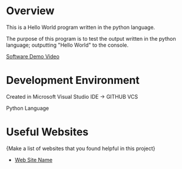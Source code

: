 # Overview

This is a Hello World program written in the python language.

The purpose of this program is to test the output written in the python language; outputting "Hello World" to the console.

[Software Demo Video](https://youtu.be/Vuqg9tYuphs)

# Development Environment

Created in Microsoft Visual Studio IDE -> GITHUB VCS

Python Language

# Useful Websites

{Make a list of websites that you found helpful in this project}
* [Web Site Name](https://www.python.org/doc/)